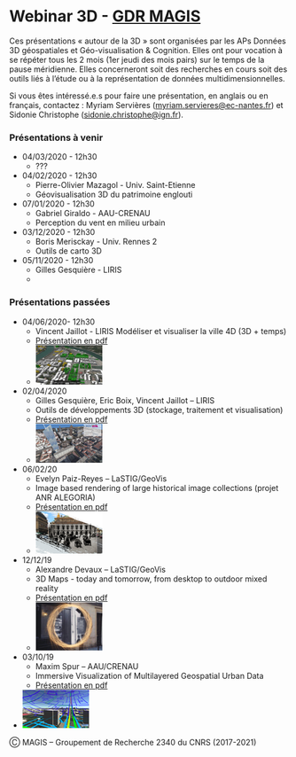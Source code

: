 #  Webinar 3D - [GDR MAGIS](http://gdr-magis.imag.fr/)
Ces présentations « autour de la 3D » sont organisées par les APs Données 3D géospatiales et Géo-visualisation & Cognition. Elles ont pour vocation à se répéter tous les 2 mois (1er jeudi des mois pairs) sur le temps de la pause méridienne. Elles concerneront soit des recherches en cours soit des outils liés à l’étude ou à la représentation de données multidimensionnelles.

Si vous êtes intéressé.e.s pour faire une présentation, en anglais ou en français, contactez :
Myriam Servières (myriam.servieres@ec-nantes.fr) et Sidonie Christophe (sidonie.christophe@ign.fr).

### Présentations à venir
* 04/03/2020 - 12h30
   * ??? 
* 04/02/2020 - 12h30
   * Pierre-Olivier Mazagol - Univ. Saint-Etienne
   * Géovisualisation 3D du patrimoine englouti
* 07/01/2020 - 12h30
   * Gabriel Giraldo - AAU-CRENAU
   * Perception du vent en milieu urbain
* 03/12/2020 - 12h30
   * Boris Merisckay - Univ. Rennes 2
   * Outils de carto 3D
* 05/11/2020 - 12h30
   * Gilles Gesquière - LIRIS
   * 
    
  
### Présentations passées
 * 04/06/2020- 12h30
    * Vincent Jaillot - LIRIS Modéliser et visualiser la ville 4D (3D + temps)
    * [Présentation en pdf](2020_06_02-MAGIS-VJaillot.pdf)
    * ![Image](20200602_Webinar3D_MAGIS_Modeliser_Visualiser_Ville_4D_Jaillot_Servigne_Gesquieres.png)
 * 02/04/2020
    * Gilles Gesquière, Eric Boix, Vincent Jaillot – LIRIS
    * Outils de développements 3D (stockage, traitement et visualisation) 
    * [Présentation en pdf](Webinar3D_Gesquiere.pptx.pdf)
    * ![Image](20200402_Webinar3D_MAGIS_OutilsDev3D_Gesquiere_Boix_Jaillot.png)
 * 06/02/20
    * Evelyn Paiz-Reyes – LaSTIG/GeoVis
    * Image based rendering of large historical image collections (projet ANR ALEGORIA)
    * [Présentation en pdf](20200206_Webinar3D_MAGIS_ImageBasedRendering_HistoricalImages_Paiz_Reyes.pdf)
    * ![Image](20200206_Webinar3D_MAGIS_ImageBasedRendering_HistoricalImages_Paiz_Reyes.png)
  * 12/12/19 
    * Alexandre Devaux – LaSTIG/GeoVis 
    * 3D Maps - today and tomorrow, from desktop to outdoor mixed reality
    * [Présentation en pdf](20191212_Webinar3D_MAGIS_3DMapsThroughTime_Devaux.pdf)
    * ![Image](20191212_Webinar3D_MAGIS_3DMapsThroughTime_Devaux.png)
  * 03/10/19
    * Maxim Spur – AAU/CRENAU
    * Immersive Visualization of Multilayered Geospatial Urban Data
    * [Présentation en pdf](20191003_Webinar3D_MAGIS_ImmersiveVisualization_Spur.pdf)
   * ![Image](20191003_Webinar3D_MAGIS_ImmersiveVisualization_Spur.png)

Ⓒ MAGIS – Groupement de Recherche 2340 du CNRS (2017-2021)
